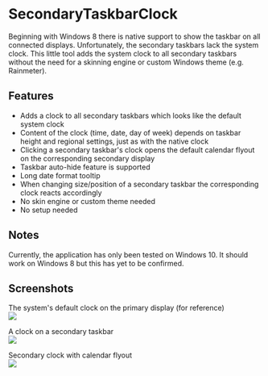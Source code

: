 # SecondaryTaskbarClock

Beginning with Windows 8 there is native support to show the taskbar on all connected displays. Unfortunately, the secondary taskbars lack the system clock. This little tool adds the system clock to all secondary taskbars without the need for a skinning engine or custom Windows theme (e.g. Rainmeter).

## Features

- Adds a clock to all secondary taskbars which looks like the default system clock
- Content of the clock (time, date, day of week) depends on taskbar height and regional settings, just as with the native clock
- Clicking a secondary taskbar's clock opens the default calendar flyout on the corresponding secondary display
- Taskbar auto-hide feature is supported
- Long date format tooltip
- When changing size/position of a secondary taskbar the corresponding clock reacts accordingly
- No skin engine or custom theme needed
- No setup needed

## Notes

Currently, the application has only been tested on Windows 10. It should work on Windows 8 but this has yet to be confirmed.

## Screenshots

The system's default clock on the primary display (for reference) <br/>
<a href="https://cloud.githubusercontent.com/assets/3481307/16447704/112f7932-3dee-11e6-8e8c-70b65d75b27a.png" target="_blank">
<img src="https://cloud.githubusercontent.com/assets/3481307/16447704/112f7932-3dee-11e6-8e8c-70b65d75b27a.png" /> </a>


A clock on a secondary taskbar <br/>
<a href="https://cloud.githubusercontent.com/assets/3481307/16447703/112b1978-3dee-11e6-8c0c-1f9cdd54c048.png" target="_blank">
<img src="https://cloud.githubusercontent.com/assets/3481307/16447703/112b1978-3dee-11e6-8c0c-1f9cdd54c048.png" /> </a>

Secondary clock with calendar flyout <br/>
<a href="https://cloud.githubusercontent.com/assets/3481307/16447705/11427794-3dee-11e6-8a83-727006e42d1f.png" target="_blank">
<img src="https://cloud.githubusercontent.com/assets/3481307/16447705/11427794-3dee-11e6-8a83-727006e42d1f.png" /> </a>
